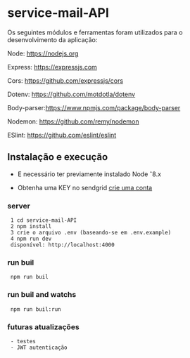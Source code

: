 # service-mail-API

Os seguintes módulos e ferramentas foram utilizados para o desenvolvimento da aplicação:

Node:  https://nodejs.org

Express: https://expressjs.com

Cors: https://github.com/expressjs/cors

Dotenv: https://github.com/motdotla/dotenv

Body-parser:https://www.npmjs.com/package/body-parser

Nodemon: https://github.com/remy/nodemon

ESlint: https://github.com/eslint/eslint

## Instalação e execução

 - E necessário ter previamente instalado Node ˆ8.x

 - Obtenha uma KEY no sendgrid [crie uma conta](https://sendgrid.com/docs/for-developers/sending-email/api-getting-started/)
 
### server

```
 1 cd service-mail-API
 2 npm install
 3 crie o arquivo .env (baseando-se em .env.example)
 4 npm run dev
 disponível: http://localhost:4000
```

### run buil

```
 npm run buil
```

### run buil and watchs

```
 npm run buil:run
```

### futuras atualizações

```
 - testes
 - JWT autenticação
```
